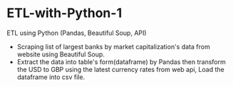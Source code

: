 # ETL-with-Python-1
ETL using Python (Pandas, Beautiful Soup, API)
- Scraping list of largest banks by market capitalization's data from website using Beautiful Soup.
- Extract the data into table's form(dataframe) by Pandas then transform the USD to GBP using the latest currency rates from web api, Load the dataframe into csv file. 
